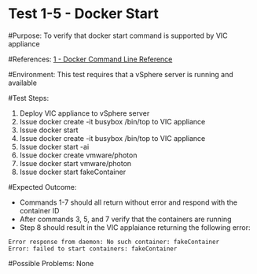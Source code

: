 Test 1-5 - Docker Start
=======

#Purpose:
To verify that docker start command is supported by VIC appliance

#References:
[1 - Docker Command Line Reference](https://docs.docker.com/engine/reference/commandline/start/)

#Environment:
This test requires that a vSphere server is running and available

#Test Steps:
1. Deploy VIC appliance to vSphere server
2. Issue docker create -it busybox /bin/top to VIC appliance
3. Issue docker start <containerID>
4. Issue docker create -it busybox /bin/top to VIC appliance
5. Issue docker start -ai <containerID>
6. Issue docker create vmware/photon
7. Issue docker start vmware/photon <containerID>
8. Issue docker start fakeContainer

#Expected Outcome:
* Commands 1-7 should all return without error and respond with the container ID
* After commands 3, 5, and 7 verify that the containers are running
* Step 8 should result in the VIC applaiance returning the following error:
```
Error response from daemon: No such container: fakeContainer
Error: failed to start containers: fakeContainer
```

#Possible Problems:
None

